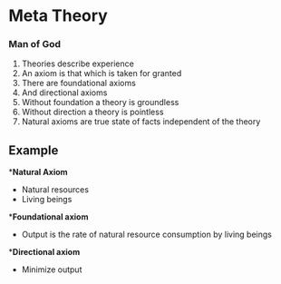 # Meta Theory
### Man of God

1. Theories describe experience
2. An axiom is that which is taken for granted
3. There are foundational axioms
4. And directional axioms
5. Without foundation a theory is groundless
6. Without direction a theory is pointless
7. Natural axioms are true state of facts independent of the theory

## Example

***Natural Axiom**
* Natural resources
* Living beings

***Foundational axiom**
* Output is the rate of natural resource consumption by living beings

***Directional axiom**
* Minimize output


